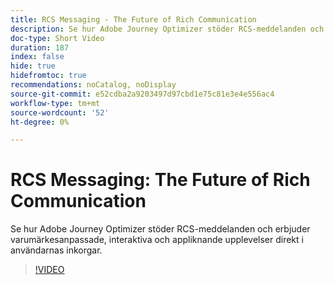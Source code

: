 ```yaml
---
title: RCS Messaging - The Future of Rich Communication
description: Se hur Adobe Journey Optimizer stöder RCS-meddelanden och erbjuder varumärkesanpassade, interaktiva och appliknande upplevelser direkt i användarnas inkorgar.
doc-type: Short Video
duration: 187
index: false
hide: true
hidefromtoc: true
recommendations: noCatalog, noDisplay
source-git-commit: e52cdba2a9203497d97cbd1e75c81e3e4e556ac4
workflow-type: tm+mt
source-wordcount: '52'
ht-degree: 0%

---
```



# RCS Messaging: The Future of Rich Communication

Se hur Adobe Journey Optimizer stöder RCS-meddelanden och erbjuder varumärkesanpassade, interaktiva och appliknande upplevelser direkt i användarnas inkorgar.

<!-- 72_S520_3442520_186_rcs-messaging-the-future-of-rich-communication -->
>[!VIDEO](https://video.tv.adobe.com/v/3458209/?learn=on&enablevpops=true)
